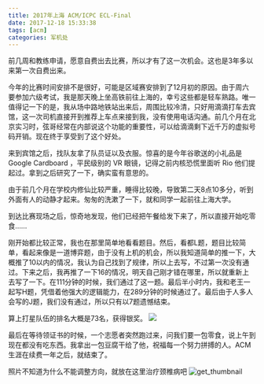 ```yaml
---
title: 2017年上海 ACM/ICPC ECL-Final
date: 2017-12-18 15:33:38
tags: [acm]
categories: 军机处
---
```


前几周和教练申请，愿意自费出去比赛，所以才有了这一次机会。这也是3年多以来第一次自费出来。

今年的比赛时间安排不是很好，可能是区域赛安排到了12月初的原因。由于周六要参加六级考试，我是那天晚上坐高铁前往上海的，幸亏这些都是轻车熟路。唯一值得记一下的是，我从场中路地铁站出来后，周围比较冷清，只好用滴滴打车去宾馆，这一次司机直接开到推荐上车点来接到我，没有使用电话沟通。前几个月在北京实习时，弦哥经常在内部说这个功能的重要性，可以给滴滴剩下近千万的虚拟号码开销。现在终于享受到了这个好处。

来到宾馆之后，找队友拿了队员证以及衣服。惊喜的是今年谷歌送的小礼品是 Google Cardboard ，平民级别的 VR 眼镜，记得之前内核恐慌里面听 Rio 他们提起过。拿到之后研究了一下，确实蛮有意思的。

由于前几个月在学校内修仙比较严重，睡得比较晚，导致第二天8点10多分，听到外面有人的动静才起来。匆匆的洗漱了一下，就和同学一起前往上海大学。

到达比赛现场之后，惊奇地发现，他们已经把午餐给发下来了，所以直接开始吃零食……

刚开始都比较正常，我也在那里简单地看看题目。然后，看都L题，题目比较简单，看起来像是一道博弈题，由于没有上机的机会，所以我知道简单的推一下，大概推了10以内的情况，我认为自己找到了规律，所以上去写，不过第一次没有通过。下来之后，我再推了一下16的情况，明天自己刚才错在哪里，所以就重新上去写了一下。在111分钟的时候，我们通过了这一题。最后半小时内，我和老王一起写H题，凭借着他强大的逻辑能力，在289分钟的时候通过了。最后由于人多人会写的J题，我们没有通过，所以只有以7题遗憾结束。

算上打星队伍的排名大概是73名，获得银奖。
![](http://media.xiang578.com/15135845100259.jpg)

最后在等待领证书的时候，一个志愿者突然跑过来，问我们要一包零食，说上午到现在都没有吃东西。我拿出一包豆腐干给了他，祝福每一个努力拼搏的人。ACM生涯在续费一年之后，就结束了。

照片不知道为什么不能调整方向，就放在这里治疗颈椎病吧
![get_thumbnail](http://media.xiang578.com/get_thumbnail.jpeg)


